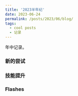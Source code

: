 ```yaml
---
title: '2023半年纪'
date: 2023-06-24
permalink: /posts/2023/06/blog/
tags:
  - cool posts
  - 记录
---
```


年中记录。

### 新的尝试

### 技能提升

### Flashes


